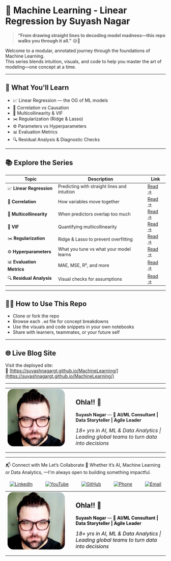 <link rel="stylesheet" href="style.css">

# 📘 Machine Learning - Linear Regression by Suyash Nagar  

> **“From drawing straight lines to decoding model madness—this repo walks you through it all.”** 😅🤖

Welcome to a modular, annotated journey through the foundations of Machine Learning.  
This series blends intuition, visuals, and code to help you master the art of modeling—one concept at a time.

---

## 🚀 What You'll Learn

- 📈 Linear Regression — the OG of ML models  
- 🔁 Correlation vs Causation  
- 🔀 Multicollinearity & VIF  
- ✂️ Regularization (Ridge & Lasso)  
- ⚙️ Parameters vs Hyperparameters  
- 📊 Evaluation Metrics  
- 🔍 Residual Analysis & Diagnostic Checks

---

## 📚 Explore the Series

| Topic | Description | Link |
|-------|-------------|------|
| 📈 **Linear Regression** | Predicting with straight lines and intuition | [Read →](https://github.com/SuyashNagarGT/MachineLearning/blob/main/LinearRegression.md) |
| 🔁 **Correlation** | How variables move together | [Read →](https://github.com/SuyashNagarGT/MachineLearning/blob/1c0426d7546e50cbc4baafaf2c8d80314c4868a9/Correlation.md) |
| 🔀 **Multicollinearity** | When predictors overlap too much | [Read →](https://github.com/SuyashNagarGT/MachineLearning/blob/1c0426d7546e50cbc4baafaf2c8d80314c4868a9/Multicollinearity.md) |
| 📏 **VIF** | Quantifying multicollinearity | [Read →](https://github.com/SuyashNagarGT/MachineLearning/blob/1c0426d7546e50cbc4baafaf2c8d80314c4868a9/ViF.md) |
| ✂️ **Regularization** | Ridge & Lasso to prevent overfitting | [Read →](https://github.com/SuyashNagarGT/MachineLearning/blob/1c0426d7546e50cbc4baafaf2c8d80314c4868a9/Regularization.md) |
| ⚙️ **Hyperparameters** | What you tune vs what your model learns | [Read →](https://github.com/SuyashNagarGT/MachineLearning/blob/1c0426d7546e50cbc4baafaf2c8d80314c4868a9/Hyperparamete.md) |
| 📊 **Evaluation Metrics** | MAE, MSE, R², and more | [Read →](https://github.com/SuyashNagarGT/MachineLearning/blob/1c0426d7546e50cbc4baafaf2c8d80314c4868a9/Metric.md) |
| 🔍 **Residual Analysis** | Visual checks for assumptions | [Read →](https://github.com/SuyashNagarGT/MachineLearning/blob/1c0426d7546e50cbc4baafaf2c8d80314c4868a9/ResidualAnalysis.md) |

---

## 🧑‍💻 How to Use This Repo

- Clone or fork the repo  
- Browse each `.md` file for concept breakdowns  
- Use the visuals and code snippets in your own notebooks  
- Share with learners, teammates, or your future self

---

## 🌐 Live Blog Site

Visit the deployed site:  
🔗 [https://suyashnagargt.github.io/MachineLearning/](https://suyashnagargt.github.io/MachineLearning/)


---

<table>
  <tr>
    <td width="200" valign="top">
      <img src="https://github.com/SuyashNagarGT/SuyashNagar/blob/6ef6816cd84b8e5abfcabe101cef17c5693395ee/Suaysh_image.jpeg?raw=true" alt="Suyash Nagar Profile Photo" width="180" style="border-radius:10%">
    </td>
    <td valign="top">
      <h2>Ohla!! 👋</h2>
      <p><strong>Suyash Nagar</strong> — 🚀 <strong>AI/ML Consultant | Data Storyteller | Agile Leader</strong><br> </p>
      <p style="margin-top: 10px; font-size: 16px;">
        <em>18+ yrs in AI, ML & Data Analytics | Leading global teams to turn data into decisions  </em>
      </p>
    </td>
  </tr>
</table>

---

 📬 Connect with Me
Let’s Collaborate 🤝 Whether it’s AI, Machine Learning or Data Analytics, —I'm always open to building something impactful.

<p align="center" style="display: flex; justify-content: center; gap: 40px; flex-wrap: wrap; margin-top: 20px;">

  <!-- LinkedIn -->
  <a href="https://www.linkedin.com/in/suyashnagar" target="_blank">
    <img src="https://cdn.jsdelivr.net/gh/devicons/devicon/icons/linkedin/linkedin-original.svg" width="30" alt="LinkedIn"/>
  </a>

  <!-- YouTube -->
  <a href="https://www.youtube.com/@suyashnagar" target="_blank">
    <img src="https://img.icons8.com/color/48/youtube-play.png" width="30" alt="YouTube"/>
  </a>

  <!-- GitHub -->
  <a href="https://github.com/SuyashNagarGT" target="_blank">
    <img src="https://img.icons8.com/ios-filled/50/000000/github.png" width="30" alt="GitHub"/>
  </a>

  <!-- Phone -->
  <a href="tel:+917906655101" target="_blank">
    <img src="https://img.icons8.com/ios-filled/50/000000/phone.png" width="30" alt="Phone"/>
  </a>

  <!-- Email -->
  <a href="mailto:suyash.nagar@gmail.com" target="_blank">
    <img src="https://img.icons8.com/ios-filled/50/000000/email.png" width="30" alt="Email"/>
  </a>


<table>
  <tr>
    <td width="200" valign="top">
      <img src="https://github.com/SuyashNagarGT/SuyashNagar/blob/6ef6816cd84b8e5abfcabe101cef17c5693395ee/Suaysh_image.jpeg?raw=true" alt="Suyash Nagar Profile Photo" width="180" style="border-radius:10%">
    </td>
    <td valign="top" style="color: black;">
      <h2 style="color: black;">Ohla!! 👋</h2>
      <p><strong style="color: black;">Suyash Nagar</strong> — 🚀 <strong style="color: black;">AI/ML Consultant | Data Storyteller | Agile Leader</strong><br> </p>
      <p style="margin-top: 10px; font-size: 16px; color: black;">
        <em>18+ yrs in AI, ML & Data Analytics | Leading global teams to turn data into decisions</em>
      </p>
    </td>
  </tr>
</table>


